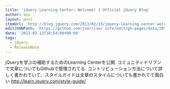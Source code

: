 ```yaml
---
title: 'jQuery Learning Center: Welcome! | Official jQuery Blog'
author: azu
layout: post
itemUrl: 'http://blog.jquery.com/2013/02/15/jquery-learning-center-welcome/'
editJSONPath: 'https://github.com/jser/jser.info/edit/gh-pages/data/2013/02/index.json'
date: '2013-02-13T18:54:00+00:00'
tags:
  - jQuery
  - ReleaseNote
---
```

jQueryを学ぶの補助するためのLearning Centerを公開.
コミュニティドリブンで文章についてもGithubで管理されてる.
コントリビューション方法について詳しく書かれていて、スタイルガイドは文章のスタイルについても書かれてて面白い
http://learn.jquery.com/style-guide/
